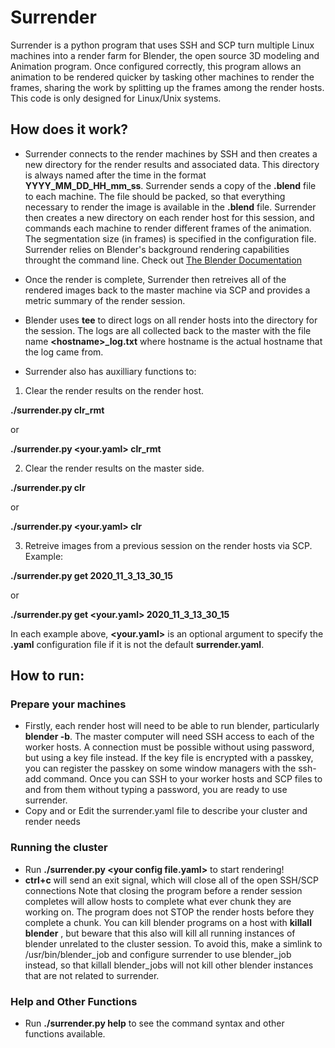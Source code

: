# Surrender
Surrender is a python program that uses SSH and SCP turn multiple Linux machines into a render farm for Blender, the open source 3D modeling and Animation program. Once configured correctly, this program allows an animation to be rendered quicker by tasking other machines to render the frames, sharing the work by splitting up the frames among the render hosts. This code is only designed for Linux/Unix systems.

## How does it work?
* Surrender connects to the render machines by SSH and then creates a new directory for the render results and associated data. This directory is always named after the time in the format **YYYY_MM_DD_HH_mm_ss**. Surrender sends a copy of the **.blend** file to each machine. The file should be packed, so that everything necessary to render the image is available in the **.blend** file. Surrender then creates a new directory on each render host for this session, and commands each machine to render different frames of the animation. The segmentation size (in frames) is specified in the configuration file. Surrender relies on Blender's background rendering capabilities throught the command line. Check out [The Blender Documentation](https://docs.blender.org/manual/en/latest/advanced/command_line/render.html)
* Once the render is complete, Surrender then retreives all of the rendered images back to the master machine via SCP and provides a metric summary of the render session.
* Blender uses **tee** to direct logs on all render hosts into the directory for the session. The logs are all collected back to the master with the file name **\<hostname\>_log.txt** where hostname is the actual hostname that the log came from.

* Surrender also has auxilliary functions to:
1. Clear the render results on the render host.

  **./surrender.py clr_rmt**

  or

  **./surrender.py <your.yaml> clr_rmt**

2. Clear the render results on the master side.

  **./surrender.py clr**

  or

  **./surrender.py <your.yaml> clr**

3. Retreive images from a previous session on the render hosts via SCP. Example:

  **./surrender.py get 2020_11_3_13_30_15**

  or 

  **./surrender.py get <your.yaml> 2020_11_3_13_30_15**

In each example above, **<your.yaml>** is an optional argument to specify the **.yaml** configuration file if it is not the default **surrender.yaml**.

## How to run:
### Prepare your machines
* Firstly, each render host will need to be able to run blender, particularly **blender -b**. The master computer will need SSH access to each of the worker hosts. A connection must be possible without using password, but using a key file instead. If the key file is encrypted with a passkey, you can register the passkey on some window managers with the ssh-add command. Once you can SSH to your worker hosts and SCP files to and from them without typing a password, you are ready to use surrender.
* Copy and or Edit the surrender.yaml file to describe your cluster and render needs
### Running the cluster
* Run **./surrender.py \<your config file.yaml\>** to start rendering!
* **ctrl+c** will send an exit signal, which will close all of the open SSH/SCP connections
  Note that closing the program before a render session completes will allow hosts to complete what ever chunk they are working on.
  The program does not STOP the render hosts before they complete a chunk. You can kill blender programs on a host with **killall blender** , but beware that this also will kill all running instances of blender unrelated to the cluster session. To avoid this, make a simlink to /usr/bin/blender_job and configure surrender to use blender_job instead, so that killall blender_jobs will not kill other blender instances that are not related to surrender.
  
### Help and Other Functions
  * Run **./surrender.py help** to see the command syntax and other functions available.
